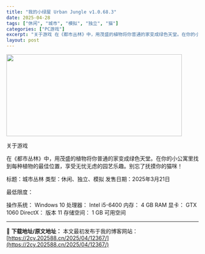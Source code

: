 ```yaml
---
title: "我的小绿屋 Urban Jungle v1.0.68.3"
date: 2025-04-28
tags: ["休闲", "城市", "模拟", "独立", "猫"]
categories: ["PC游戏"]
excerpt: "关于游戏 在《都市丛林》中，用茂盛的植物将你普通的家变成绿色天堂。在你的小公寓里找到每种植物的最佳位置，享受无忧无虑的园艺乐趣。别忘了抚摸你的猫咪！ 标题：城市丛林 类型：休闲、独立、模拟 发售日期：2025年3月21日 最低限度： 操作系统： Windows 10 处理器： Intel i5-64&hellip;"
layout: post
---
```


<img class="aligncenter size-full wp-image-12374" src="https://2cy.202588.cn/wp-content/uploads/2025/04/2025042804431176.webp" alt="" width="460" height="215" />

关于游戏

在《都市丛林》中，用茂盛的植物将你普通的家变成绿色天堂。在你的小公寓里找到每种植物的最佳位置，享受无忧无虑的园艺乐趣。别忘了抚摸你的猫咪！

标题：城市丛林
类型：休闲、独立、模拟
发售日期：2025年3月21日

最低限度：

操作系统： Windows 10
处理器： Intel i5-6400
内存： 4 GB RAM
显卡： GTX 1060
DirectX： 版本 11
存储空间： 1 GB 可用空间

---
📖 **下载地址/原文地址：** 本文最初发布于我的博客网站：[https://2cy.202588.cn/2025/04/12367/](https://2cy.202588.cn/2025/04/12367/)
